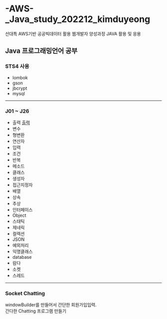 # -AWS-_Java_study_202212_kimduyeong
산대특 AWS기반 공공빅데이터 활용 웹개발자 양성과정 JAVA 활용 및 응용

## Java 프로그래밍언어 공부
### STS4 사용
* lombok
* gson
* jbcrypt
* mysql

---

### J01 ~ J26
* 출력 [출력](https://github.com/dlgustn376/-AWS-_Java_study_202212_hyunsu/tree/main/src/j01_%EC%B6%9C%EB%A0%A5)
* 변수
* 형변환
* 연산자
* 입력
* 조건
* 반복
* 메소드
* 클래스
* 생성자
* 접근지정자
* 배열
* 상속
* 추상
* 인터페이스
* Object
* 스태틱
* 제네릭
* 컬렉션
* JSON
* 예외처리
* 익명클래스
* database
* 람다
* 소켓
* 스레드

---

### Socket Chatting
windowBuilder를 만들어서 간단한 회원가입입력. <br>
간다한 Chatting 프로그램 만들기
